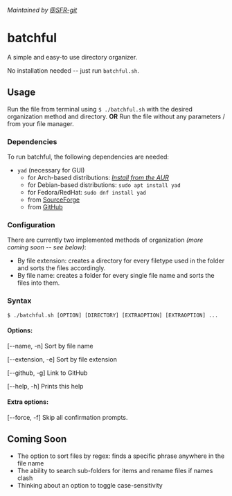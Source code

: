 *Maintained by [@SFR-git](https://github.com/SFR-git)*
# batchful
A simple and easy-to use directory organizer.

No installation needed -- just run `batchful.sh`.

## Usage
Run the file from terminal using `$ ./batchful.sh` with the desired organization method and directory.
**OR**
Run the file without any parameters / from your file manager.

### Dependencies
To run batchful, the following dependencies are needed:
* `yad` (necessary for GUI)
  * for Arch-based distributions: *[Install from the AUR](https://aur.archlinux.org/packages/yad-git/)*
  * for Debian-based distributions: `sudo apt install yad`
  * for Fedora/RedHat: `sudo dnf install yad`
  * from [SourceForge](https://sourceforge.net/projects/yad-dialog/)
  * from [GitHub](https://github.com/v1cont/yad)

### Configuration
There are currently two implemented methods of organization *(more coming soon -- see below)*:
* By file extension: creates a directory for every filetype used in the folder and sorts the files accordingly.
* By file name: creates a folder for every single file name and sorts the files into them.

### Syntax
`$ ./batchful.sh [OPTION] [DIRECTORY] [EXTRAOPTION] [EXTRAOPTION] ...`

#### Options:

[--name, -n] Sort by file name

[--extension, -e] Sort by file extension

[--github, -g] Link to GitHub

[--help, -h] Prints this help

#### Extra options:

[--force, -f] Skip all confirmation prompts.


## Coming Soon
- The option to sort files by regex: finds a specific phrase anywhere in the file name
- The ability to search sub-folders for items and rename files if names clash
- Thinking about an option to toggle case-sensitivity
